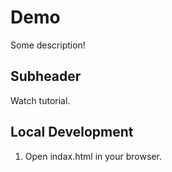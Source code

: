 # Demo

Some description!

## Subheader

Watch tutorial.

## Local Development

1. Open indax.html in your browser.
